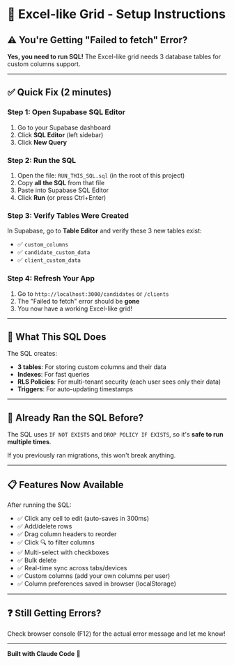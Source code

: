 # 🚀 Excel-like Grid - Setup Instructions

## ⚠️ You're Getting "Failed to fetch" Error?

**Yes, you need to run SQL!** The Excel-like grid needs 3 database tables for custom columns support.

---

## ✅ Quick Fix (2 minutes)

### Step 1: Open Supabase SQL Editor
1. Go to your Supabase dashboard
2. Click **SQL Editor** (left sidebar)
3. Click **New Query**

### Step 2: Run the SQL
1. Open the file: `RUN_THIS_SQL.sql` (in the root of this project)
2. Copy **all the SQL** from that file
3. Paste into Supabase SQL Editor
4. Click **Run** (or press Ctrl+Enter)

### Step 3: Verify Tables Were Created
In Supabase, go to **Table Editor** and verify these 3 new tables exist:
- ✅ `custom_columns`
- ✅ `candidate_custom_data`
- ✅ `client_custom_data`

### Step 4: Refresh Your App
1. Go to `http://localhost:3000/candidates` or `/clients`
2. The "Failed to fetch" error should be **gone**
3. You now have a working Excel-like grid!

---

## 🎯 What This SQL Does

The SQL creates:
- **3 tables**: For storing custom columns and their data
- **Indexes**: For fast queries
- **RLS Policies**: For multi-tenant security (each user sees only their data)
- **Triggers**: For auto-updating timestamps

---

## 🔧 Already Ran the SQL Before?

The SQL uses `IF NOT EXISTS` and `DROP POLICY IF EXISTS`, so it's **safe to run multiple times**.

If you previously ran migrations, this won't break anything.

---

## 📋 Features Now Available

After running the SQL:
- ✅ Click any cell to edit (auto-saves in 300ms)
- ✅ Add/delete rows
- ✅ Drag column headers to reorder
- ✅ Click 🔍 to filter columns
- ✅ Multi-select with checkboxes
- ✅ Bulk delete
- ✅ Real-time sync across tabs/devices
- ✅ Custom columns (add your own columns per user)
- ✅ Column preferences saved in browser (localStorage)

---

## ❓ Still Getting Errors?

Check browser console (F12) for the actual error message and let me know!

---

**Built with Claude Code** 🤖
